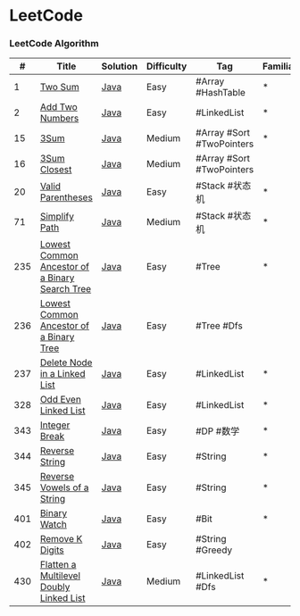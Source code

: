LeetCode
======

### LeetCode Algorithm

| # | Title | Solution | Difficulty | Tag | Familiarity | 
|---| ----- | -------- | ---------- | --- | ----------- |
|1| [Two Sum](https://leetcode-cn.com/problems/two-sum) | [Java](./src/algorithm/twoSum) | Easy | #Array #HashTable | * |
|2| [Add Two Numbers](https://leetcode-cn.com/problems/add-two-numbers) | [Java](./src/algorithm/addTwoNumbers) | Easy | #LinkedList | * |
|15| [3Sum](https://leetcode-cn.com/problems/3sum) | [Java](./src/algorithm/threeSum) | Medium | #Array #Sort #TwoPointers | * | 
|16| [3Sum Closest](https://leetcode-cn.com/problems/3sum-closest) | [Java](./src/algorithm/threeSumClosest) | Medium | #Array #Sort #TwoPointers |  | 
|20| [Valid Parentheses](https://leetcode-cn.com/problems/valid-parentheses) | [Java](./src/algorithm/validParentheses) | Easy | #Stack #状态机 | * | 
|71| [Simplify Path](https://leetcode-cn.com/problems/simplify-path) | [Java](./src/algorithm/simplifyPath) | Medium | #Stack #状态机 | * | 
|235| [Lowest Common Ancestor of a Binary Search Tree](https://leetcode-cn.com/problems/lowest-common-ancestor-of-a-binary-search-tree) | [Java](./src/algorithm/lowestCommonAncestorOfBinarySearchTree) | Easy | #Tree | * |
|236| [Lowest Common Ancestor of a Binary Tree](https://leetcode-cn.com/problems/lowest-common-ancestor-of-a-binary-tree) | [Java](./src/algorithm/lowestCommonAncestorOfBinaryTree) | Easy | #Tree #Dfs |  |
|237| [Delete Node in a Linked List](https://leetcode-cn.com/problems/delete-node-in-a-linked-list) | [Java](./src/algorithm/deleteNodeInALinkedList) | Easy | #LinkedList | * |
|328| [Odd Even Linked List](https://leetcode-cn.com/problems/odd-even-linked-list) | [Java](./src/algorithm/oddEvenLinkedList) | Easy | #LinkedList | * |
|343| [Integer Break](https://leetcode-cn.com/problems/integer-break) | [Java](./src/algorithm/integerBreak) | Easy | #DP #数学 | * |
|344| [Reverse String](https://leetcode-cn.com/problems/reverse-string) | [Java](./src/algorithm/reverseString) | Easy | #String | * |
|345| [Reverse Vowels of a String](https://leetcode-cn.com/problems/reverse-vowels-of-a-string) | [Java](./src/algorithm/reverseVowelsOfAString) | Easy | #String | * |
|401| [Binary Watch](https://leetcode-cn.com/problems/binary-watch) | [Java](./src/algorithm/binaryWatch) | Easy | #Bit | * |
|402| [Remove K Digits](https://leetcode-cn.com/problems/remove-k-digits) | [Java](./src/algorithm/removeKdigits) | Easy | #String #Greedy |  |
|430| [Flatten a Multilevel Doubly Linked List](https://leetcode-cn.com/problems/flatten-a-multilevel-doubly-linked-list) | [Java](./src/algorithm/flattenAMultilevelDoublyLinkedList) | Medium | #LinkedList #Dfs | * | 

